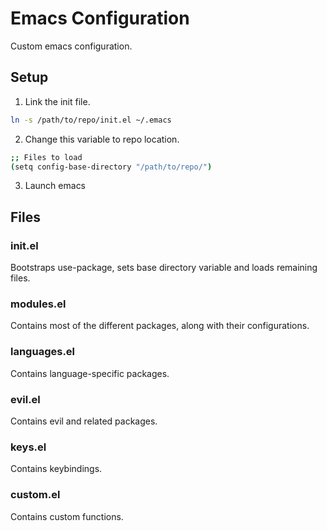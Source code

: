 # Emacs Configuration

Custom emacs configuration.

## Setup

1. Link the init file.

```bash
ln -s /path/to/repo/init.el ~/.emacs

```

2. Change this variable to repo location.

```bash
;; Files to load
(setq config-base-directory "/path/to/repo/")

```

3. Launch emacs

## Files

### init.el

Bootstraps use-package, sets base directory variable and loads remaining files.

### modules.el

Contains most of the different packages, along with their configurations.

### languages.el

Contains language-specific packages.

### evil.el

Contains evil and related packages.

### keys.el

Contains keybindings.

### custom.el

Contains custom functions.

